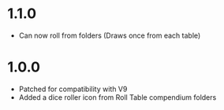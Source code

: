 # 1.1.0
* Can now roll from folders (Draws once from each table)

# 1.0.0
* Patched for compatibility with V9
* Added a dice roller icon from Roll Table compendium folders
